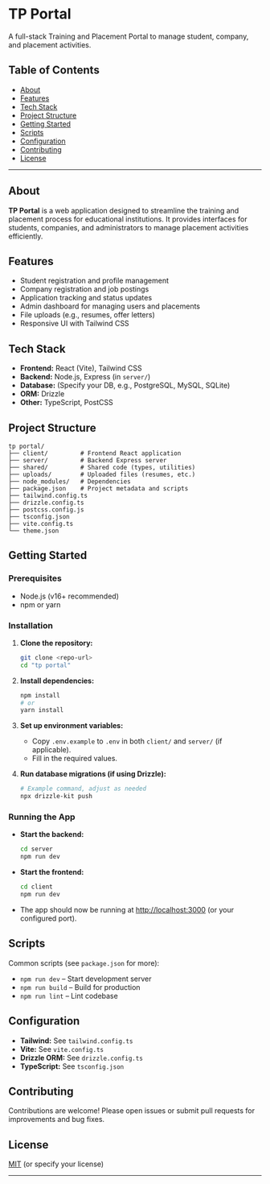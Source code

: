 # TP Portal

A full-stack Training and Placement Portal to manage student, company, and placement activities.

## Table of Contents

- [About](#about)
- [Features](#features)
- [Tech Stack](#tech-stack)
- [Project Structure](#project-structure)
- [Getting Started](#getting-started)
- [Scripts](#scripts)
- [Configuration](#configuration)
- [Contributing](#contributing)
- [License](#license)

---

## About

**TP Portal** is a web application designed to streamline the training and placement process for educational institutions. It provides interfaces for students, companies, and administrators to manage placement activities efficiently.

## Features

- Student registration and profile management
- Company registration and job postings
- Application tracking and status updates
- Admin dashboard for managing users and placements
- File uploads (e.g., resumes, offer letters)
- Responsive UI with Tailwind CSS

## Tech Stack

- **Frontend:** React (Vite), Tailwind CSS
- **Backend:** Node.js, Express (in `server/`)
- **Database:** (Specify your DB, e.g., PostgreSQL, MySQL, SQLite)
- **ORM:** Drizzle
- **Other:** TypeScript, PostCSS

## Project Structure

```
tp portal/
├── client/         # Frontend React application
├── server/         # Backend Express server
├── shared/         # Shared code (types, utilities)
├── uploads/        # Uploaded files (resumes, etc.)
├── node_modules/   # Dependencies
├── package.json    # Project metadata and scripts
├── tailwind.config.ts
├── drizzle.config.ts
├── postcss.config.js
├── tsconfig.json
├── vite.config.ts
└── theme.json
```

## Getting Started

### Prerequisites

- Node.js (v16+ recommended)
- npm or yarn

### Installation

1. **Clone the repository:**
   ```bash
   git clone <repo-url>
   cd "tp portal"
   ```

2. **Install dependencies:**
   ```bash
   npm install
   # or
   yarn install
   ```

3. **Set up environment variables:**
   - Copy `.env.example` to `.env` in both `client/` and `server/` (if applicable).
   - Fill in the required values.

4. **Run database migrations (if using Drizzle):**
   ```bash
   # Example command, adjust as needed
   npx drizzle-kit push
   ```

### Running the App

- **Start the backend:**
  ```bash
  cd server
  npm run dev
  ```

- **Start the frontend:**
  ```bash
  cd client
  npm run dev
  ```

- The app should now be running at [http://localhost:3000](http://localhost:3000) (or your configured port).

## Scripts

Common scripts (see `package.json` for more):

- `npm run dev` – Start development server
- `npm run build` – Build for production
- `npm run lint` – Lint codebase

## Configuration

- **Tailwind:** See `tailwind.config.ts`
- **Vite:** See `vite.config.ts`
- **Drizzle ORM:** See `drizzle.config.ts`
- **TypeScript:** See `tsconfig.json`

## Contributing

Contributions are welcome! Please open issues or submit pull requests for improvements and bug fixes.

## License

[MIT](LICENSE) (or specify your license)

---

